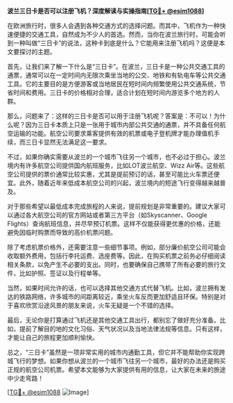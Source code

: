 **波兰三日卡是否可以注册飞机？深度解读与实操指南[[TG💪+ @esim1088](https://t.me/s/esim1088)]**

在欧洲旅行时，很多人会遇到各种交通方式的选择问题。而其中，飞机作为一种快速便捷的交通工具，自然成为不少人的首选。然而，当你在波兰旅行时，可能会听到一种叫做“三日卡”的说法，这种卡到底是什么？它能用来注册飞机吗？这便是本文要探讨的主题。

首先，让我们来了解一下什么是“三日卡”。在波兰，三日卡是一种公共交通工具的通票，通常可以在一定时间内无限次乘坐当地的公交、地铁和有轨电车等公共交通工具。它的主要目的是方便游客或当地居民在短时间内频繁使用公共交通系统，节省时间和费用。三日卡的价格相对合理，适合计划在短时间内游览多个地方的人群。

那么，问题来了：这样的三日卡是否可以用于注册飞机呢？答案是：不可以！为什么呢？因为三日卡本质上只是一张用于城市内部公共交通的通票，并不具备任何航空运输的功能。航空公司要求乘客提供有效的机票或电子登机牌才能办理值机手续，而三日卡显然无法满足这一要求。

不过，如果你确实需要从波兰的一个城市飞往另一个城市，也不必过于担心。波兰境内有许多航空公司提供国内航班服务，比如LOT波兰航空、Wizz Air等。这些航空公司提供的票价通常比较实惠，尤其是提前预订的话，甚至可能比火车票还便宜。此外，随着近年来低成本航空公司的兴起，波兰境内的短途飞行变得越来越普及。

对于那些希望以最低成本完成旅程的人来说，提前规划是非常重要的。建议大家可以通过各大航空公司的官方网站或者第三方平台（如Skyscanner、Google Flights）查询航班信息，并尽早预订机票。这样不仅能获得更优惠的价格，还能避免因临时购票而导致的高价机票问题。

除了考虑机票价格外，还需要注意一些细节事项。例如，部分廉价航空公司可能会收取额外费用，包括行李托运费、选座费等。因此，在购买机票之前务必仔细阅读相关条款，以免产生不必要的支出。同时，也要确保自己携带了所有必要的旅行文件，比如护照、签证以及行程单等。

当然，如果时间允许的话，也可以选择其他交通方式代替飞机。比如，波兰拥有发达的铁路网络，许多城市的间距离较近，乘坐火车反而更加舒适且环保。特别是对于喜欢欣赏沿途风景的朋友来说，火车无疑是一个不错的选择。

最后，无论你是打算通过飞机还是其他交通工具出行，都别忘了做好充分准备。比如，提前了解目的地的文化习俗、天气状况以及当地法律法规等信息。只有这样，才能让自己的旅程更加顺利愉快。

总之，“三日卡”虽然是一项非常实用的城市内通勤工具，但它并不能帮助你实现跨城飞行的梦想。如果你想从波兰的一个城市飞往另一个城市，最好的办法还是购买正规的航空公司机票。希望本文能够为大家提供有用的信息，让大家在未来的旅途中少走弯路！

[[TG💪+ @esim1088](https://t.me/s/esim1088) ![Image](https://i.postimg.cc/4NQfJmqS/Snipaste-2025-05-13-00-14-12.png)]
